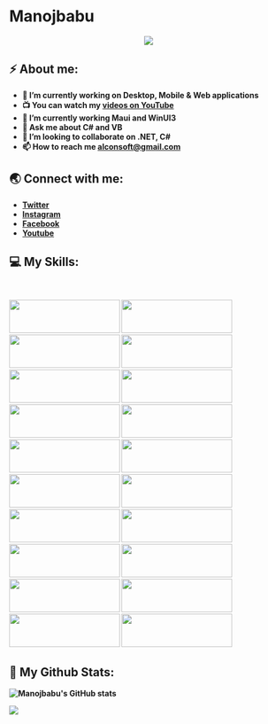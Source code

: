 <!--<img alt="Hi, I’m Manojbabu" src="https://user-images.githubusercontent.com/83714923/142685420-a915c605-bb0e-434d-adb7-9fa55bebeaa0.gif" style="width:100%;height:120px;">-->
<h1><b>Manojbabu<b></h1>
<p align="center"><img src="https://visitor-badge.laobi.icu/badge?page_id=manusoft" style="max-width: 100%;"></p>

<h2>⚡ About me:</h2>

- 🔭 I’m currently working on **Desktop**, Mobile & **Web** applications
- 📺 You can watch my [videos on YouTube](https://www.youtube.com/channel/UCoMM7wGVmR85X_VwpByChlA)
- 🌱 I’m currently working **Maui and WinUI3**
- 💬 Ask me about **C# and VB** 
- 💞️ I’m looking to collaborate on **.NET, C#**
- 📫 How to reach me **alconsoft@gmail.com**

<h2>🌏 Connect with me:</h2>

- [Twitter](https://twitter.com/alconsoft)
- [Instagram](https://www.instagram.com/man0jbabu/) 
- [Facebook](https://www.facebook.com/manuven)
- [Youtube](https://www.youtube.com/channel/UCoMM7wGVmR85X_VwpByChlA)

<h2>💻 My Skills:</h2><br>
<p>  
  <img src="https://img.shields.io/badge/MAUI-004E8C?style=for-the-badge&logo=.net&logoColor=yellow" style="width:200px;height:60px;"/>
  <img src="https://img.shields.io/badge/WINUI-3-004E8C?style=for-the-badge&logo=.net&logoColor=yellow" style="width:200px;height:60px;"/>
  <img src="https://img.shields.io/badge/visual%20basic-004E8C?style=for-the-badge&logo=.net&logoColor=yellow" style="width:200px;height:60px;"/>
  <img src="https://img.shields.io/badge/C%20SHARP-9A4993?style=for-the-badge&logo=.net&logoColor=yellow" style="width:200px;height:60px;"/>
  <img src="https://img.shields.io/badge/asp.net-FF9930?style=for-the-badge&logo=.net&logoColor" style="width:200px;height:60px;"/>
  
  <img src="https://img.shields.io/badge/Java-orange?style=for-the-badge&logo=java&logoColor=blue" style="width:200px;height:60px;"/>
  
  <img src="https://img.shields.io/badge/flutter-69B7F9?style=for-the-badge&logo=flutter&logoColor=173A79" style="width:200px;height:60px;"/>
  <img src="https://img.shields.io/badge/dart-FCD006?style=for-the-badge&logo=dart&logoColor=173A79" style="width:200px;height:60px;"/>
  <img src="https://img.shields.io/badge/react-black?style=for-the-badge&logo=react&logoColor=5ADAFD" style="width:200px;height:60px;"/>
  <img src="https://img.shields.io/badge/nodejs-8CC64C?style=for-the-badge&logo=node.js&logoColor=red"style="width:200px;height:60px;"/>
  <img src="https://img.shields.io/badge/php-788AC8?style=for-the-badge&logo=php&logoColor=black" style="width:200px;height:60px;"/>
  
  <img src="https://img.shields.io/badge/jquery-black?style=for-the-badge&logo=jquery&logoColor=0B66AD" style="width:200px;height:60px;"/>
  <img src="https://img.shields.io/badge/bootstrap-7E12FB?style=for-the-badge&logo=bootstrap&logoColor=white" style="width:200px;height:60px;"/>
  <img src="https://img.shields.io/badge/html5-E44D26?style=for-the-badge&logo=html5&logoColor=white" style="width:200px;height:60px;"/>
  <img src="https://img.shields.io/badge/css3-0170BA?style=for-the-badge&logo=css3&logoColor" style="width:200px;height:60px;"/>
  <img src="https://img.shields.io/badge/javascript-black?style=for-the-badge&logo=javascript&logoColor=F7DF1E" style="width:200px;height:60px;"/>
  
  <img src="https://img.shields.io/badge/c-659AD2?style=for-the-badge&logo=c&logoColor=5C2D91" style="width:200px;height:60px;"/>
  <img src="https://img.shields.io/badge/fortran-DFB317?style=for-the-badge&logo=fortran&logoColor" style="width:200px;height:60px;"/>
  <img src="https://img.shields.io/badge/cobol-0170BA?style=for-the-badge&logo=cobol&logoColor=blue" style="width:200px;height:60px;"/>
  <img src="https://img.shields.io/badge/q-basic-1ABC9C?style=for-the-badge&logo=q-basic&logoColor" style="width:200px;height:60px;"/> 

 
</p>

<h2 align="left">🚀 My Github Stats:</h2>
  
  ![Manojbabu's GitHub stats](https://github-readme-stats.vercel.app/api?username=manusoft&theme=prussian&border_color=404040&show_icons=true)
  
  ![](https://github-readme-stats.vercel.app/api/top-langs/?username=manusoft&theme=prussian&border_color=404040)
   
  

  <!--
  <img src="https://user-images.githubusercontent.com/83714923/142677402-8d61ffd3-8300-4f8e-8169-01a2091f6149.png" style="width:90px;height:90px;">
  <img src="https://user-images.githubusercontent.com/83714923/142681299-48128db5-5c3f-4751-9e99-2d4ea52a8b79.png" style="width:90px;height:90px;">
  <img src="https://user-images.githubusercontent.com/83714923/142675767-a6f39047-f75d-4e37-aa07-e1ac37e0df63.png" style="width:90px;height:90px;">
  <img src="https://user-images.githubusercontent.com/83714923/142680738-7824dd1a-7330-4e33-857f-793376a1dbb1.png" style="width:90px;height:90px;">
  <img src="https://user-images.githubusercontent.com/83714923/142682386-a0c721e0-80dc-448e-a8b9-7767e0673d53.png" style="width:90px;height:90px;">
  <img src="https://user-images.githubusercontent.com/83714923/142676836-ee015e11-f5c4-40ed-a6a5-6db31ba95240.png" style="width:90px;height:90px;">
  <img src="https://user-images.githubusercontent.com/83714923/142676953-a35ea233-1545-41c6-9efd-4052f6bfb12c.png" style="width:90px;height:90px;">
  <img src="https://user-images.githubusercontent.com/83714923/142678195-7cf19c4d-1987-4a71-9362-17f546989bd4.png" style="width:90px;height:90px;">
  <img src="https://user-images.githubusercontent.com/83714923/142678411-7642e9df-57fe-4920-80a7-2f1927097c49.png" style="width:90px;height:90px;">
  <img src="https://user-images.githubusercontent.com/83714923/142677921-0fc9d81c-74c5-406f-8a62-3677836c7e1a.png" style="width:90px;height:90px;">
  <img src="https://user-images.githubusercontent.com/83714923/142678577-8a67ba02-30de-4930-bfd4-b98655a2844c.png" style="width:90px;height:90px;">
  <img src="https://user-images.githubusercontent.com/83714923/142678768-4a581ef6-0b85-4cad-8f26-619fd8cb7f21.png" style="width:90px;height:90px;">
  <img src="https://user-images.githubusercontent.com/83714923/142679866-ab8ce378-e585-493a-892e-d44651f19fd2.png" style="width:90px;height:90px;">
  <img src="https://user-images.githubusercontent.com/83714923/142682198-4ffcd191-c9a5-4c5d-bc91-9bc773a92e8d.png" style="width:90px;height:90px;">
  <img src="https://user-images.githubusercontent.com/83714923/142681457-57b3998a-f3a2-4c56-84ca-453ca20ad8c9.png" style="width:90px;height:90px;">
  <img src="https://user-images.githubusercontent.com/83714923/142683076-6b1ce877-6cd9-4eaa-b390-f87f3d5c65be.png" style="width:90px;height:90px;">
  <img src="https://user-images.githubusercontent.com/83714923/142681689-f25e99fd-bb36-4166-a311-1f8ce42a6441.png" style="width:90px;height:90px;">
  <img src="https://user-images.githubusercontent.com/83714923/142682045-ab09c8e5-0bc1-4671-b42f-ec584601247e.png" style="width:90px;height:90px;">
  
  !-->
  
 
  
  
